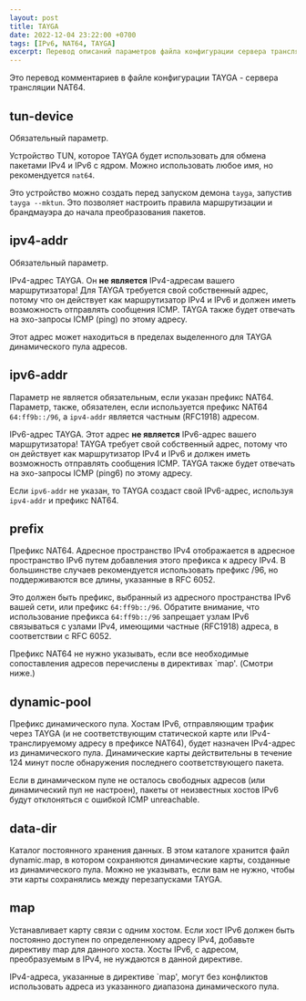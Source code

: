 ```yaml
---
layout: post
title: TAYGA
date: 2022-12-04 23:22:00 +0700
tags: [IPv6, NAT64, TAYGA]
excerpt: Перевод описаний параметров файла конфигурации сервера трансляции NAT64 TAYGA.
---
```

Это перевод комментариев в файле конфигурации TAYGA - сервера трансляции NAT64.

## tun-device

Обязательный параметр.

Устройство TUN, которое TAYGA будет использовать для обмена пакетами IPv4 и IPv6 с ядром. Можно использовать любое имя, но рекомендуется `nat64`.

Это устройство можно создать перед запуском демона `tayga`, запустив `tayga --mktun`. Это позволяет настроить правила маршрутизации и брандмауэра до начала преобразования пакетов.

## ipv4-addr

Обязательный параметр.

IPv4-адрес TAYGA. Он **не является** IPv4-адресам вашего маршрутизатора! Для TAYGA требуется свой собственный адрес, потому что он действует как маршрутизатор IPv4 и IPv6 и должен иметь возможность отправлять сообщения ICMP. TAYGA также будет отвечать на эхо-запросы ICMP (ping) по этому адресу.

Этот адрес может находиться в пределах выделенного для TAYGA динамического пула адресов.

## ipv6-addr

Параметр не является обязательным, если указан префикс NAT64. Параметр, также, обязателен, если используется префикс NAT64 `64:ff9b::/96`, а `ipv4-addr` является частным (RFC1918) адресом.

IPv6-адрес TAYGA. Этот адрес **не является** IPv6-адрес вашего маршрутизатора! TAYGA требует свой собственный адрес, потому что он действует как маршрутизатор IPv4 и IPv6 и должен иметь возможность отправлять сообщения ICMP. TAYGA также будет отвечать на эхо-запросы ICMP (ping6) по этому адресу.

Если `ipv6-addr` не указан, то TAYGA создаст свой IPv6-адрес, используя `ipv4-addr` и префикс NAT64.

## prefix

Префикс NAT64. Адресное пространство IPv4 отображается в адресное пространство IPv6 путем добавления этого префикса к адресу IPv4. В большинстве случаев рекомендуется использовать префикс /96, но поддерживаются все длины, указанные в RFC 6052.

Это должен быть префикс, выбранный из адресного пространства IPv6 вашей сети, или префикс `64:ff9b::/96`. Обратите внимание, что использование префикса `64:ff9b::/96` запрещает узлам IPv6 связываться с узлами IPv4, имеющими частные (RFC1918) адреса, в соответствии с RFC 6052.

Префикс NAT64 не нужно указывать, если все необходимые сопоставления адресов перечислены в директивах `map'. (Смотри ниже.)

## dynamic-pool

Префикс динамического пула. Хостам IPv6, отправляющим трафик через TAYGA (и не соответствующим статической карте или IPv4-транслируемому адресу в префиксе NAT64), будет назначен IPv4-адрес из динамического пула. Динамические карты действительны в течение 124 минут после обнаружения последнего соответствующего пакета.

Если в динамическом пуле не осталось свободных адресов (или динамический пул не настроен), пакеты от неизвестных хостов IPv6 будут отклоняться с ошибкой ICMP unreachable.

## data-dir

Каталог постоянного хранения данных. В этом каталоге хранится файл dynamic.map, в котором сохраняются динамические карты, созданные из динамического пула. Можно не указывать, если вам не нужно, чтобы эти карты сохранялись между перезапусками TAYGA.

## map

Устанавливает карту связи с одним хостом. Если хост IPv6 должен быть постоянно доступен по определенному адресу IPv4, добавьте директиву map для данного хоста. Хосты IPv6, с адресом, преобразуемым в IPv4, не нуждаются в данной директиве.

IPv4-адреса, указанные в директиве `map', могут без конфликтов использовать адреса из указанного диапазона динамического пула.
